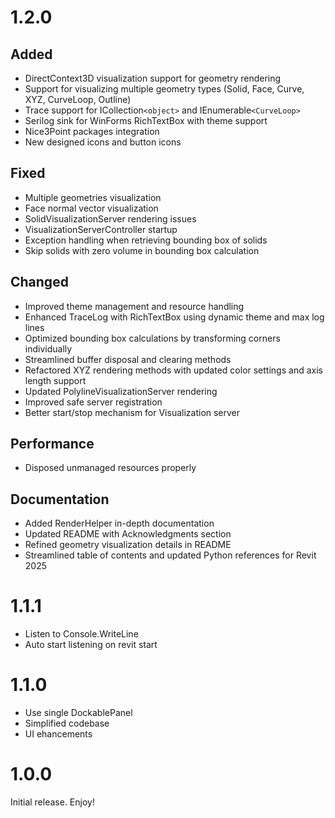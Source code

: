 # 1.2.0

## Added

- DirectContext3D visualization support for geometry rendering
- Support for visualizing multiple geometry types (Solid, Face, Curve, XYZ, CurveLoop, Outline)
- Trace support for ICollection`<object>` and IEnumerable`<CurveLoop>`
- Serilog sink for WinForms RichTextBox with theme support
- Nice3Point packages integration
- New designed icons and button icons

## Fixed

- Multiple geometries visualization
- Face normal vector visualization
- SolidVisualizationServer rendering issues
- VisualizationServerController startup
- Exception handling when retrieving bounding box of solids
- Skip solids with zero volume in bounding box calculation

## Changed

- Improved theme management and resource handling
- Enhanced TraceLog with RichTextBox using dynamic theme and max log lines
- Optimized bounding box calculations by transforming corners individually
- Streamlined buffer disposal and clearing methods
- Refactored XYZ rendering methods with updated color settings and axis length support
- Updated PolylineVisualizationServer rendering
- Improved safe server registration
- Better start/stop mechanism for Visualization server

## Performance

- Disposed unmanaged resources properly

## Documentation

- Added RenderHelper in-depth documentation
- Updated README with Acknowledgments section
- Refined geometry visualization details in README
- Streamlined table of contents and updated Python references for Revit 2025

# 1.1.1

- Listen to Console.WriteLine
- Auto start listening on revit start

# 1.1.0

- Use single DockablePanel
- Simplified codebase
- UI ehancements

# 1.0.0

Initial release. Enjoy!
